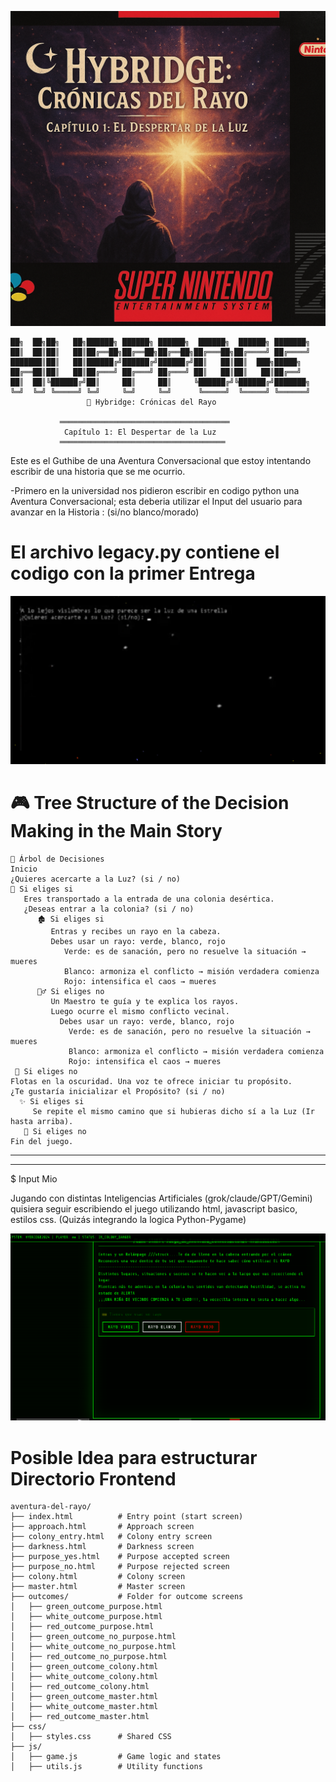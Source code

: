 ![Vista previa del juego](caratula.png)
```text
██╗  ██╗██╗   ██╗██████╗ ██████╗ ██████╗  ██████╗  ██████╗ ███████╗
██║  ██║██║   ██║██╔══██╗██╔══██╗██╔══██╗██╔═══██╗██╔════╝ ██╔════╝
███████║██║   ██║██████╔╝██████╔╝██████╔╝██║   ██║██║  ███╗█████╗  
██╔══██║██║   ██║██╔═══╝ ██╔═══╝ ██╔═══╝ ██║   ██║██║   ██║██╔══╝  
██║  ██║╚██████╔╝██║     ██║     ██║     ╚██████╔╝╚██████╔╝███████╗
╚═╝  ╚═╝ ╚═════╝ ╚═╝     ╚═╝     ╚═╝      ╚═════╝  ╚═════╝ ╚══════╝
                 🌌 Hybridge: Crónicas del Rayo

           ══════════════════════════════════════
            Capítulo 1: El Despertar de la Luz
           ═════════════════════════════════════
```



Este es el Guthibe de una Aventura Conversacional que estoy intentando escribir de una historia que se me ocurrio.

  -Primero en la universidad nos pidieron escribir en codigo python una Aventura Conversacional; esta deberia utilizar el Input del usuario para avanzar en la Historia :  (si/no  blanco/morado)




# El archivo legacy.py contiene el codigo con la primer Entrega


![Vista previa del juego](preview0.png)




# 🎮 Tree Structure of the Decision Making in the Main Story

   ```
🌟 Árbol de Decisiones
Inicio
¿Quieres acercarte a la Luz? (si / no)
   🔹 Si eliges si
      Eres transportado a la entrada de una colonia desértica.
      ¿Deseas entrar a la colonia? (si / no)
         🏚️ Si eliges si
            Entras y recibes un rayo en la cabeza.
            Debes usar un rayo: verde, blanco, rojo
               Verde: es de sanación, pero no resuelve la situación → mueres
               Blanco: armoniza el conflicto → misión verdadera comienza
               Rojo: intensifica el caos → mueres
         🧙‍♂️ Si eliges no
            Un Maestro te guía y te explica los rayos.
            Luego ocurre el mismo conflicto vecinal.
              Debes usar un rayo: verde, blanco, rojo
                Verde: es de sanación, pero no resuelve la situación → mueres
                Blanco: armoniza el conflicto → misión verdadera comienza
                Rojo: intensifica el caos → mueres
    🔹 Si eliges no
Flotas en la oscuridad. Una voz te ofrece iniciar tu propósito.
  ¿Te gustaría inicializar el Propósito? (si / no)
     ✨ Si eliges si
        Se repite el mismo camino que si hubieras dicho sí a la Luz (Ir hasta arriba).
      🚫 Si eliges no
  Fin del juego.

   ```



----------------------------------------------------------------------------------
----------------------------------------------------------------------------------



$ Input Mio

Jugando con distintas Inteligencias Artificiales (grok/claude/GPT/Gemini) 
quisiera seguir escribiendo el juego utilizando html, javascript basico, estilos css. (Quizás integrando la logica Python-Pygame)



![Vista previa del juego](preview2.png)



# Posible Idea para estructurar Directorio Frontend
   ```
aventura-del-rayo/
├── index.html          # Entry point (start screen)
├── approach.html       # Approach screen
├── colony_entry.html   # Colony entry screen
├── darkness.html       # Darkness screen
├── purpose_yes.html    # Purpose accepted screen
├── purpose_no.html     # Purpose rejected screen
├── colony.html         # Colony screen
├── master.html         # Master screen
├── outcomes/           # Folder for outcome screens
│   ├── green_outcome_purpose.html
│   ├── white_outcome_purpose.html
│   ├── red_outcome_purpose.html
│   ├── green_outcome_no_purpose.html
│   ├── white_outcome_no_purpose.html
│   ├── red_outcome_no_purpose.html
│   ├── green_outcome_colony.html
│   ├── white_outcome_colony.html
│   ├── red_outcome_colony.html
│   ├── green_outcome_master.html
│   ├── white_outcome_master.html
│   ├── red_outcome_master.html
├── css/
│   ├── styles.css      # Shared CSS
├── js/
│   ├── game.js         # Game logic and states
│   ├── utils.js        # Utility functions

   ```


